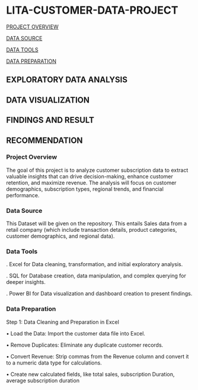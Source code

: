 # LITA-CUSTOMER-DATA-PROJECT

[PROJECT OVERVIEW](#Project-Overview)

[DATA SOURCE](#Data-source)

[DATA TOOLS](#Data-Tools)

[DATA PREPARATION](#Data-Preparation)

## EXPLORATORY DATA ANALYSIS

## DATA VISUALIZATION

## FINDINGS AND RESULT

## RECOMMENDATION

### Project Overview
  The goal of this project is to analyze customer subscription data to extract valuable insights that can drive decision-making, enhance customer retention, and maximize revenue. The analysis will focus on customer demographics, subscription types, regional trends, and financial performance.

  ### Data Source
   This Dataset will be given on the repository. This entails Sales data from a retail company (which include transaction details, product categories, customer demographics, and regional data).

   ### Data Tools
  . Excel for Data cleaning, transformation, and initial exploratory analysis.
  
  . SQL for Database creation, data manipulation, and complex querying for deeper insights.
  
  . Power BI for Data visualization and dashboard creation to present findings.

  ### Data Preparation
 Step 1: Data Cleaning and Preparation in Excel
 
 •	Load the Data: Import the customer data file into Excel.
 
 •	Remove Duplicates: Eliminate any duplicate customer records.
 
 •	Convert Revenue: Strip commas from the Revenue column and convert it to a numeric data type for calculations.
 
 •	Create new calculated fields, like total sales, subscription Duration, average subscription duration

  

  




